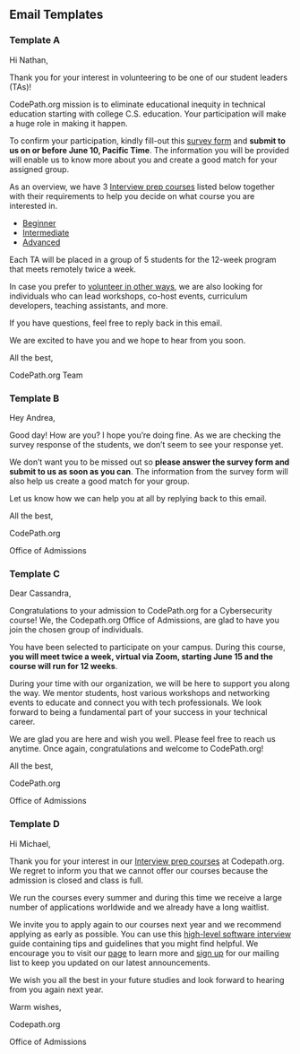 ## **Email Templates**

### **Template A**
Hi Nathan,

Thank you for your interest in volunteering to be one of our student leaders (TAs)! 

CodePath.org mission is to eliminate educational inequity in technical education starting with college C.S. education. Your participation will make a huge role in making it happen.

To confirm your participation, kindly fill-out this [survey form](https://tinyurl.com/ybgj6qzw) and **submit to us on or before June 10, Pacific Time**. The information you will be provided will enable us to know more about you and create a good match for your assigned group.

As an overview, we have 3 [Interview prep courses](https://codepath.org/classes/interviewprep) listed below together with their requirements to help you decide on what course you are interested in.
* [Beginner](https://courses.codepath.com/snippets/intro_software_eng/overview)
* [Intermediate](https://courses.codepath.com/snippets/intermediate_software_eng/overview) 
* [Advanced](https://courses.codepath.com/snippets/advanced_software_eng/overview)

Each TA will be placed in a group of 5 students for the 12-week program that meets remotely twice a week.

In case you prefer to [volunteer in other ways](https://codepath.org/volunteer), we are also looking for individuals who can lead workshops, co-host events, curriculum developers, teaching assistants, and more.

If you have questions, feel free to reply back in this email.

We are excited to have you and we hope to hear from you soon.

All the best,

CodePath.org Team

### **Template B**
Hey Andrea,

Good day! How are you? I hope you’re doing fine. As we are checking the survey response of the students, we don’t seem to see your response yet.

We don’t want you to be missed out so **please answer the survey form and submit to us as soon as you can**. The information from the survey form will also help us create a good match for your group. 

Let us know how we can help you at all by replying back to this email.

All the best,

CodePath.org 

Office of Admissions

### **Template C**
Dear Cassandra,

Congratulations to your admission to CodePath.org for a Cybersecurity course! We, the Codepath.org Office of Admissions, are glad to have you join the chosen group of individuals.

You have been selected to participate on your campus. During this course, **you will meet twice a week, virtual via Zoom, starting June 15 and the course will run for 12 weeks**.

During your time with our organization, we will be here to support you along the way. We mentor students, host various workshops and networking events to educate and connect you with tech professionals. We look forward to being a fundamental part of your success in your technical career.

We are glad you are here and wish you well. Please feel free to reach us anytime. Once again, congratulations and welcome to CodePath.org!
 

All the best,

CodePath.org 

Office of Admissions

### **Template D**

Hi Michael,

Thank you for your interest in our [Interview prep courses](https://codepath.org/classes/interviewprep) at Codepath.org. We regret to inform you that we cannot offer our courses because the admission is closed and class is full. 

We run the courses every summer and during this time we receive a large number of applications worldwide and we already have a long waitlist.

We invite you to apply again to our courses next year and we recommend applying as early as possible. You can use this [high-level software interview ](hhttp://tinyurl.com/codepathinterviewguide)guide containing tips and guidelines that you might find helpful. We encourage you to visit our [page](https://codepath.org/classes#) to learn more and [sign up](https://codepath.org/classes#) for our mailing list to keep you updated on our latest announcements.

We wish you all the best in your future studies and look forward to hearing from you again next year.

Warm wishes,

Codepath.org

Office of Admissions


